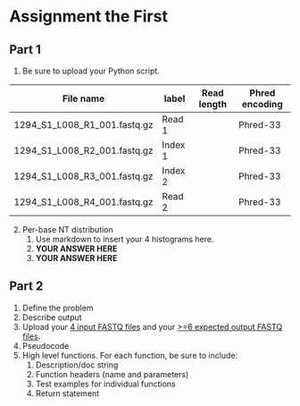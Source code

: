 # Assignment the First

## Part 1
1. Be sure to upload your Python script.

| File name | label | Read length | Phred encoding |
|---|---|---|---|
| 1294_S1_L008_R1_001.fastq.gz | Read 1 |  | Phred-33 |
| 1294_S1_L008_R2_001.fastq.gz | Index 1 |  | Phred-33 |
| 1294_S1_L008_R3_001.fastq.gz | Index 2 |  | Phred-33 |
| 1294_S1_L008_R4_001.fastq.gz | Read 2 |  | Phred-33 |

2. Per-base NT distribution
    1. Use markdown to insert your 4 histograms here.
    2. **YOUR ANSWER HERE**
    3. **YOUR ANSWER HERE**
    
## Part 2
1. Define the problem
2. Describe output
3. Upload your [4 input FASTQ files](../TEST-input_FASTQ) and your [>=6 expected output FASTQ files](../TEST-output_FASTQ).
4. Pseudocode
5. High level functions. For each function, be sure to include:
    1. Description/doc string
    2. Function headers (name and parameters)
    3. Test examples for individual functions
    4. Return statement
